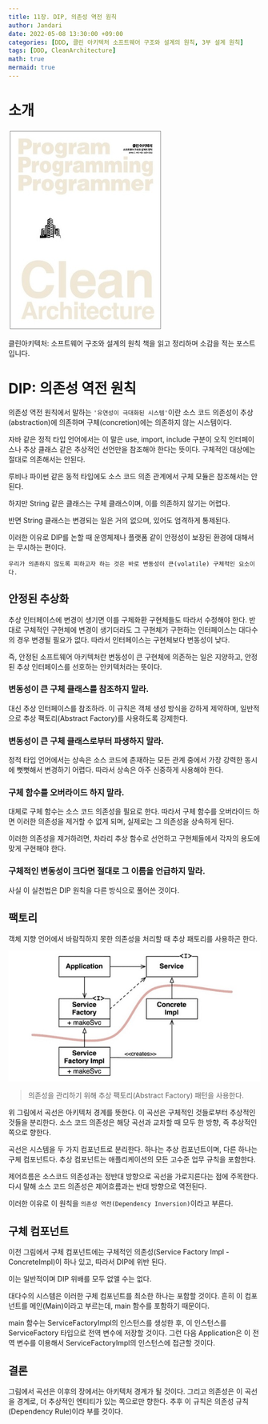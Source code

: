 ```yaml
---
title: 11장. DIP, 의존성 역전 원칙
author: Jandari
date: 2022-05-08 13:30:00 +09:00
categories: [DDD, 클린 아키텍처 소프트웨어 구조와 설계의 원칙, 3부 설계 원칙]
tags: [DDD, CleanArchitecture]
math: true
mermaid: true
---
```


# 소개

![image](/assets/img/post/2022-05-08-PPPCleanArchitecture_ch11/1.jpg)

클린아키텍처: 소프트웨어 구조와 설계의 원칙 책을 읽고 정리하며 소감을 적는 포스트입니다.

# DIP: 의존성 역전 원칙

의존성 역전 원칙에서 말하는 `'유연성이 극대화된 시스템'`이란 소스 코드 의존성이 추상(abstraction)에 의존하며 구체(concretion)에는 의존하지 않는 시스템이다.

자바 같은 정적 타입 언어에서는 이 말은 use, import, include 구분이 오직 인터페이스나 추상 클래스 같은 추상적인 선언만을 참조해야 한다는 뜻이다. 구체적인 대상에는 절대로 의존해서는 안된다.

루비나 파이썬 같은 동적 타입에도 소스 코드 의존 관계에서 구체 모듈은 참조해서는 안된다.

하지만 String 같은 클래스는 구체 클래스이며, 이를 의존하지 않기는 어렵다.

반면 String 클래스는 변경되는 일은 거의 없으며, 있어도 엄격하게 통제된다.

이러한 이유로 DIP를 논할 때 운영체제나 플랫폼 같이 안정성이 보장된 환경에 대해서는 무시하는 편이다.

`우리가 의존하지 않도록 피하고자 하는 것은 바로 변동성이 큰(volatile) 구체적인 요소이다.`

## 안정된 추상화

추상 인터페이스에 변경이 생기면 이를 구체화환 구현체들도 따라서 수정해야 한다. 반대로 구체적인 구현체에 변경이 생기더라도 그 구현체가 구현하는 인터페이스는 대다수의 경우 변경될 필요가 없다. 따라서 인터페이스는 구현체보다 변동성이 낮다.

즉, 안정된 소프트웨어 아키텍처란 변동성이 큰 구현체에 의존하는 일은 지양하고, 안정된 추상 인터페이스를 선호하는 안키텍처라는 뜻이다.

### 변동성이 큰 구체 클래스를 참조하지 말라.

대신 추상 인터페이스를 참조하라. 이 규칙은 객체 생성 방식을 강하게 제약하며, 일반적으로 추상 팩토리(Abstract Factory)를 사용하도록 강제한다.

### 변동성이 큰 구체 클래스로부터 파생하지 말라.

정적 타입 언어에서는 상속은 소스 코드에 존재하는 모든 관계 중에서 가장 강력한 동시에 뻣뻣해서 변경하기 어렵다. 따라서 상속은 아주 신중하게 사용해야 한다.

### 구체 함수를 오버라이드 하지 말라.

대체로 구체 함수는 소스 코드 의존성을 필요로 한다. 따라서 구체 함수를 오버라이드 하면 이러한 의존성을 제거할 수 없게 되며, 실제로는 그 의존성을 상속하게 된다.

이러한 의존성을 제거하려면, 차라리 추상 함수로 선언하고 구현체들에서 각자의 용도에 맞게 구현해야 한다.

### 구체적인 변동성이 크다면 절대로 그 이름을 언급하지 말라.

사실 이 실천법은 DIP 원칙을 다른 방식으로 풀어쓴 것이다.

## 팩토리

객체 지향 언어에서 바람직하지 못한 의존성을 처리할 때 추상 패토리를 사용하곤 한다.


![image](/assets/img/post/2022-05-08-PPPCleanArchitecture_ch11/2.jpg)
> 의존성을 관리하기 위해 추상 팩토리(Abstract Factory) 패턴을 사용한다.

위 그림에서 곡선은 아키텍처 경계를 뜻한다. 이 곡선은 구체적인 것들로부터 추상적인 것들을 분리한다. 소스 코드 의존성은 해당 곡선과 교차할 때 모두 한 방향, 즉 추상적인 쪽으로 향한다.

곡선은 시스템을 두 가지 컴포넌트로 분리한다. 하나는 추상 컴포넌트이며, 다른 하나는 구체 컴포넌트다. 추상 컴포넌트는 애플리케이션의 모든 고수준 업무 규칙을 포함한다.

제어흐름은 소스코드 의존성과는 정반대 방향으로 곡선을 가로지른다는 점에 주목한다. 다시 말해 소스 코드 의존성은 제어흐름과는 반대 방향으로 역전된다.

이러한 이유로 이 원칙을 `의존성 역전(Dependency Inversion)`이라고 부른다.

## 구체 컴포넌트

이전 그림에서 구체 컴포넌트에는 구체적인 의존성(Service Factory Impl - ConcreteImpl)이 하나 있고, 따라서 DIP에 위반 된다.

이는 일반적이며 DIP 위배를 모두 없앨 수는 없다.

대다수의 시스템은 이러한 구체 컴포넌트를 최소한 하나는 포함할 것이다. 흔히 이 컴포넌트를 메인(Main)이라고 부르는데, main 함수를 포함하기 때문이다.

main 함수는 ServiceFactoryImpl의 인스턴스를 생성한 후, 이 인스턴스를 ServiceFactory 타입으로 전역 변수에 저장할 것이다. 그런 다음 Application은 이 전역 변수를 이용해서 ServiceFactoryImpl의 인스턴스에 접근할 것이다.

## 결론

그림에서 곡선은 이후의 장에서는 아키텍처 경계가 될 것이다. 그리고 의존성은 이 곡선을 경계로, 더 추상적인 엔티티가 있는 쪽으로만 향한다. 추후 이 규칙은 의존성 규칙(Dependency Rule)이라 부를 것이다.


